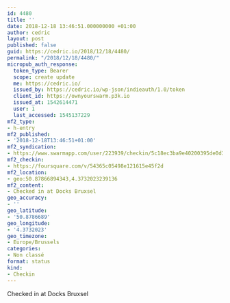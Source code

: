 ```yaml
---
id: 4480
title: ''
date: 2018-12-18 13:46:51.000000000 +01:00
author: cedric
layout: post
published: false
guid: https://cedric.io/2018/12/18/4480/
permalink: "/2018/12/18/4480/"
micropub_auth_response:
  token_type: Bearer
  scope: create update
  me: https://cedric.io/
  issued_by: https://cedric.io/wp-json/indieauth/1.0/token
  client_id: https://ownyourswarm.p3k.io
  issued_at: 1542614471
  user: 1
  last_accessed: 1545137229
mf2_type:
- h-entry
mf2_published:
- '2018-12-18T13:46:51+01:00'
mf2_syndication:
- https://www.swarmapp.com/user/223939/checkin/5c18ec3ba9e40200395de0d3
mf2_checkin:
- https://foursquare.com/v/54365c05498e121615e45f2d
mf2_location:
- geo:50.87866894343,4.3732023239136
mf2_content:
- Checked in at Docks Bruxsel
geo_accuracy:
- ''
geo_latitude:
- '50.8786689'
geo_longitude:
- '4.3732023'
geo_timezone:
- Europe/Brussels
categories:
- Non classé
format: status
kind:
- Checkin
---
```

Checked in at Docks Bruxsel